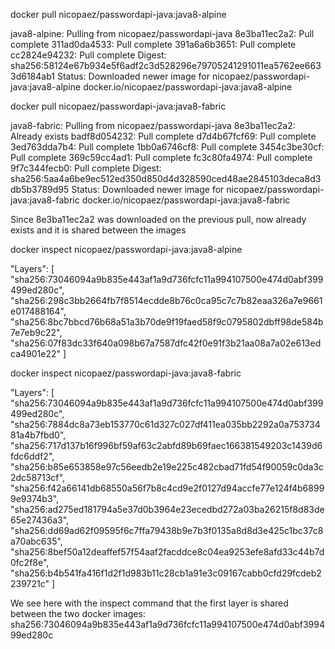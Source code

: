 docker pull nicopaez/passwordapi-java:java8-alpine

java8-alpine: Pulling from nicopaez/passwordapi-java
8e3ba11ec2a2: Pull complete 
311ad0da4533: Pull complete 
391a6a6b3651: Pull complete 
cc2824e94232: Pull complete 
Digest: sha256:58124e67b934e5f6adf2c3d528296e79705241291011ea5762ee6633d6184ab1
Status: Downloaded newer image for nicopaez/passwordapi-java:java8-alpine
docker.io/nicopaez/passwordapi-java:java8-alpine


docker pull nicopaez/passwordapi-java:java8-fabric

java8-fabric: Pulling from nicopaez/passwordapi-java
8e3ba11ec2a2: Already exists 
badf8d054232: Pull complete 
d7d4b67fcf69: Pull complete 
3ed763dda7b4: Pull complete 
1bb0a6746cf8: Pull complete 
3454c3be30cf: Pull complete 
369c59cc4ad1: Pull complete 
fc3c80fa4974: Pull complete 
9f7c344fecb0: Pull complete 
Digest: sha256:5aa4a6be9ec512ed350d850d4d328590ced48ae2845103deca8d3db5b3789d95
Status: Downloaded newer image for nicopaez/passwordapi-java:java8-fabric
docker.io/nicopaez/passwordapi-java:java8-fabric


Since 8e3ba11ec2a2 was downloaded on the previous pull, now already exists and it is shared between the images



docker inspect nicopaez/passwordapi-java:java8-alpine

"Layers": [
                "sha256:73046094a9b835e443af1a9d736fcfc11a994107500e474d0abf399499ed280c",
                "sha256:298c3bb2664fb7f8514ecdde8b76c0ca95c7c7b82eaa326a7e9661e017488164",
                "sha256:8bc7bbcd76b68a51a3b70de9f19faed58f9c0795802dbff98de584b7e7eb9c22",
                "sha256:07f83dc33f640a098b67a7587dfc42f0e91f3b21aa08a7a02e613edca4901e22"
            ]


docker inspect nicopaez/passwordapi-java:java8-fabric

"Layers": [
                "sha256:73046094a9b835e443af1a9d736fcfc11a994107500e474d0abf399499ed280c",
                "sha256:7884dc8a73eb153770c61d327c027df411ea035bb2292a0a75373481a4b7fbd0",
                "sha256:717d137b16f996bf59af63c2abfd89b69faec166381549203c1439d6fdc6ddf2",
                "sha256:b85e653858e97c56eedb2e19e225c482cbad71fd54f90059c0da3c2dc58713cf",
                "sha256:f42a66141db68550a56f7b8c4cd9e2f0127d94accfe77e124f4b68999e9374b3",
                "sha256:ad275ed181794a5e37d0b3964e23ecedbd272a03ba26215f8d83de65e27436a3",
                "sha256:dd69ad62f09595f6c7ffa79438b9e7b3f0135a8d8d3e425c1bc37c8a70abc635",
                "sha256:8bef50a12deaffef57f54aaf2facddce8c04ea9253efe8afd33c44b7d0fc2f8e",
                "sha256:b4b541fa416f1d2f1d983b11c28cb1a91e3c09167cabb0cfd29fcdeb2239721c"
            ]

We see here with the inspect command that the first layer is shared between the two docker images: sha256:73046094a9b835e443af1a9d736fcfc11a994107500e474d0abf399499ed280c

